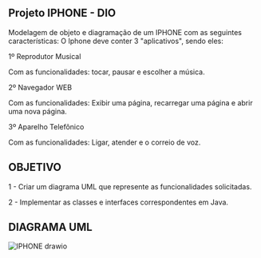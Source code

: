 ## Projeto IPHONE - DIO

Modelagem de objeto e diagramação de um IPHONE com as seguintes características:
O Iphone deve conter 3 "aplicativos", sendo eles:

1º Reprodutor Musical

Com as funcionalidades: tocar, pausar e escolher a música.


2º Navegador WEB

Com as funcionalidades: Exibir uma página, recarregar uma página e abrir uma nova página.


3º Aparelho Telefônico

Com as funcionalidades: Ligar, atender e o correio de voz.

## OBJETIVO

1 - Criar um diagrama UML que represente as funcionalidades solicitadas.

2 - Implementar as classes e interfaces correspondentes em Java.


## DIAGRAMA UML

![IPHONE drawio](https://github.com/Marqss11/dio-trilha-java-basico/assets/146854558/f341bef4-b4bc-4207-b88c-b6f22876ec08)


